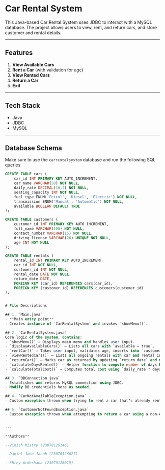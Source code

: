 # Car Rental System

This Java-based Car Rental System uses JDBC to interact with a MySQL database. The project allows users to view, rent, and return cars, and store customer and rental details.

---

## Features

1. **View Available Cars**  
2. **Rent a Car** (with validation for age)  
3. **View Rented Cars**  
4. **Return a Car**  
5. **Exit**

---

## Tech Stack

- Java  
- JDBC  
- MySQL  

---

## Database Schema

Make sure to use the `carrentalsystem` database and run the following SQL queries:

```sql
CREATE TABLE cars (
    car_id INT PRIMARY KEY AUTO_INCREMENT,
    car_name VARCHAR(50) NOT NULL,
    daily_rate DECIMAL(10,2) NOT NULL,
    seating_capacity INT NOT NULL,
    fuel_type ENUM('Petrol', 'Diesel', 'Electric') NOT NULL,
    transmission ENUM('Manual', 'Automatic') NOT NULL,
    available BOOLEAN DEFAULT TRUE
);

CREATE TABLE customers (
    customer_id INT PRIMARY KEY AUTO_INCREMENT,
    full_name VARCHAR(100) NOT NULL,
    contact_number VARCHAR(15) NOT NULL,
    driving_license VARCHAR(20) UNIQUE NOT NULL,
    age INT NOT NULL
);

CREATE TABLE rentals (
    rental_id INT PRIMARY KEY AUTO_INCREMENT,
    car_id INT NOT NULL,
    customer_id INT NOT NULL,
    rental_date DATE NOT NULL,
    return_date DATE,
    FOREIGN KEY (car_id) REFERENCES cars(car_id),
    FOREIGN KEY (customer_id) REFERENCES customers(customer_id)
);


# File Descriptions

## 1. `Main.java`
- **Main entry point**
- Creates instance of `CarRentalSystem` and invokes `showMenu()`.

## 2. `CarRentalSystem.java`
Core logic of the system. Contains:
- `showMenu()` – Displays main menu and handles user input.
- `displayAvailableCars()` – Lists all cars with `available = true`.
- `rentCar()` – Takes user input, validates age, inserts into `customers` and `rentals`, sets car to unavailable.
- `viewRentedCars()` – Lists all ongoing rentals with car and rental info.
- `returnCar()` – Marks car as returned by updating `return_date` and making car available again. Calculates total cost based on rental period.
- `calculateDaysRented()` – Helper function to compute number of days between `rental_date` and return date.
- `calculateTotalCost()` – Computes total cost using `daily_rate * days`.

## 3. `DBConnection.java`
- Establishes and returns MySQL connection using JDBC.
- Modify DB credentials here as needed.

## 4. `CarNotAvailableException.java`
- Custom exception thrown when trying to rent a car that’s already rented.

## 5. `CustomerNotFoundException.java`
- Custom exception thrown when attempting to return a car using a non-existent customer.


---

**Authors**

--Vidish Mistry (23070126146)

--Daniel John Jacob (23070126027)

--Shrey Ardeshana (23070126019)